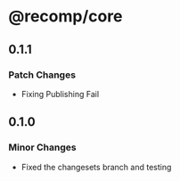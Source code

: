 # @recomp/core

## 0.1.1

### Patch Changes

- Fixing Publishing Fail

## 0.1.0

### Minor Changes

- Fixed the changesets branch and testing
